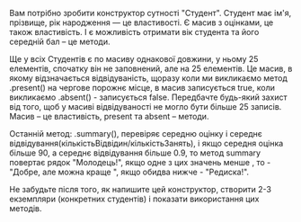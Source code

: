 Вам потрібно зробити конструктор сутності "Студент". Студент має ім'я, прізвище, рік народження — це властивості. Є масив з оцінками, це також властивість. І є можливість отримати вік студента та його середній бал – це методи.

Ще у всіх Студентів є по масиву однакової довжини, у ньому 25 елементів, спочатку він не заповнений, але на 25 елементів. Це масив, в якому відзначається відвідуваність, щоразу коли ми викликаємо метод .present() на чергове порожнє місце, в масив записується true, коли викликаємо .absent() - записується false. Передбачте будь-який захист від того, щоб у масиві відвідуваності не могло бути більше 25 записів. Масив – це властивість, present та absent – методи.

Останній метод: .summary(), перевіряє середню оцінку і середнє відвідування(кількістьВідвідин/кількістьЗанять), і якщо середня оцінка більше 90, а середнє відвідування більше 0.9, то метод summary повертає рядок "Молодець!", якщо одне з цих значень менше , то - "Добре, але можна краще ", якщо обидва нижче - "Редиска!".

Не забудьте після того, як напишите цей конструктор, створити 2-3 екземпляри (конкретних студентів) і показати використання цих методів.